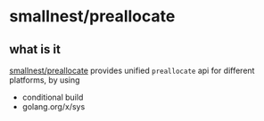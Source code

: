 # smallnest/preallocate

## what is it

[smallnest/preallocate](https://github.com/smallnest/preallocate) provides unified `preallocate` api for different platforms, by using

- conditional build
- golang.org/x/sys